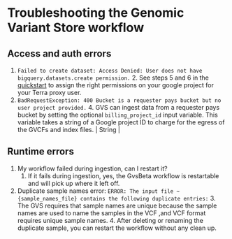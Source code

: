 # Troubleshooting the Genomic Variant Store workflow

## Access and auth errors
1. `Failed to create dataset: Access Denied: User does not have bigquery.datasets.create permission.`
   2. See steps 5 and 6 in the [quickstart](./gvs-quickstart.md) to assign the right permissions on your google project for your Terra proxy user.
3. `BadRequestException: 400 Bucket is a requester pays bucket but no user project provided.`
   4. GVS can ingest data from a requester pays bucket by setting the optional `billing_project_id` input variable. This variable takes a string of a Google project ID to charge for the egress of the GVCFs and index files.                                                                                                               | String  |


## Runtime errors
1. My workflow failed during ingestion, can I restart it?
   1. If it fails during ingestion, yes, the GvsBeta workflow is restartable and will pick up where it left off.
2. Duplicate sample names error: `ERROR: The input file ~{sample_names_file} contains the following duplicate entries:`
   3. The GVS requires that sample names are unique because the sample names are used to name the samples in the VCF ,and VCF format requires unique sample names. 
   4. After deleting or renaming the duplicate sample, you can restart the workflow without any clean up.
